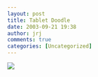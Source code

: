 ```yaml
---
layout: post
title: Tablet Doodle
date: 2003-09-21 19:38
author: jrj
comments: true
categories: [Uncategorized]
---
```

<img src="http://www.jrj.org/bimmer.gif" />
